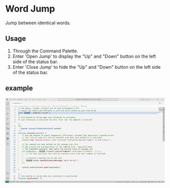 # Word Jump

Jump between identical words.

## Usage
1. Through the Command Palette. 
2. Enter 'Open Jump' to display the "Up" and "Down" button on the left side of the status bar.
2. Enter 'Close Jump' to hide the "Up" and "Down" button on the left side of the status bar.

## example
![效果图](images/word-jump.gif)
